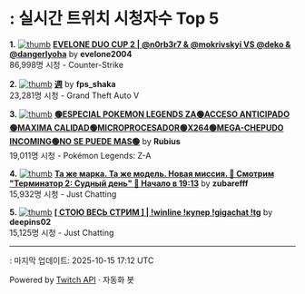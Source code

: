 # : 실시간 트위치 시청자수 Top 5

**1.** [![thumb](https://static-cdn.jtvnw.net/previews-ttv/live_user_evelone2004-320x180.jpg)](https://twitch.tv/evelone2004)
**[EVELONE DUO CUP 2 | @n0rb3r7 & @mokrivskyi VS @deko & @dangerlyoha](https://twitch.tv/evelone2004)** by **evelone2004**<br>86,998명 시청  - Counter-Strike

**2.** [![thumb](https://static-cdn.jtvnw.net/previews-ttv/live_user_fps_shaka-320x180.jpg)](https://twitch.tv/fps_shaka)
**[週](https://twitch.tv/fps_shaka)** by **fps_shaka**<br>23,281명 시청  - Grand Theft Auto V

**3.** [![thumb](https://static-cdn.jtvnw.net/previews-ttv/live_user_rubius-320x180.jpg)](https://twitch.tv/Rubius)
**[🟢ESPECIAL POKEMON LEGENDS ZA🟢ACCESO ANTICIPADO🟢MAXIMA CALIDAD🟢MICROPROCESADOR🟢X264🟢MEGA-CHEPUDO INCOMING🟢NO SE PUEDE MAS🟢](https://twitch.tv/Rubius)** by **Rubius**<br>19,011명 시청  - Pokémon Legends: Z-A

**4.** [![thumb](https://static-cdn.jtvnw.net/previews-ttv/live_user_zubarefff-320x180.jpg)](https://twitch.tv/zubarefff)
**[Та же марка. Та же модель. Новая миссия. 🔁 Смотрим "Терминатор 2: Судный день" 🤖 Начало в 19:13](https://twitch.tv/zubarefff)** by **zubarefff**<br>15,932명 시청  - Just Chatting

**5.** [![thumb](https://static-cdn.jtvnw.net/previews-ttv/live_user_deepins02-320x180.jpg)](https://twitch.tv/deepins02)
**[[ СТОЮ ВЕСЬ СТРИМ ] | !winline !купер !gigachat !tg](https://twitch.tv/deepins02)** by **deepins02**<br>15,125명 시청  - Just Chatting


---
: 마지막 업데이트: 2025-10-15 17:12 UTC

Powered by [Twitch API](https://dev.twitch.tv/docs/api/reference) · 자동화 봇
